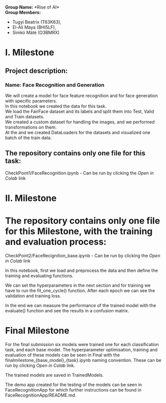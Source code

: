  **Group Name:** \*Rise of AI\* <br>
 **Group Members:**   
- Tugyi Beatrix (T63K63), 
- El-Ali Maya (BHI5LF), 
- Simkó Máté (O3BMRX)

# I. Milestone

## Project description:
### **Name**: Face Recognition and Generation
We will create a model for face feature recognition and for face generation with specific parameters.<br>
In this notebook we created the data for this task.<br>
We load the FairFace dataset and its labels and split them into Test, Valid and Train datasets.
<br>
We created a custom dataset for handling the images, and we performed transformations on them.<br>
At the and we created DataLoaders for the datasets and visualized one batch of the train data.
	

## The repository contains only one file for this task: 
CheckPoint1/FaceRecognition.ipynb - Can be run by clicking the *Open in Colab* link


# II. Milestone

# The repository contains only one file for this Milestone, with the training and evaluation process: 

CheckPoint2/FaceRecignition_base.ipynb - Can be run by clicking the *Open in Colab* link

In this notebook, first we load and preprocess the data and then define the training and evaluating functions.

We can set the hyperparameters in the next section and for training we have to run the fit_one_cycle() function.
After each epoch we can see the validation and training loss.

In the end we can measure the performance of the trained model with the evaluate() function and see the results
in a confusion matrix.

# Final Milestone

For the final submission six models were trained one for each classification task, and each base model. The hyperparameter optimisation, training and evaluation of these models can be seen in Final with the finalmilestone_{base_model}\_{task}.ipynb naming convention. These can be run by clicking *Open in Colab* link.

The trained models are saved in TrainedModels.

The demo app created for the testing of the models can be seen in FaceRecognitionApp for which further instructions can be found in FaceRecognitionApp/README.md.
